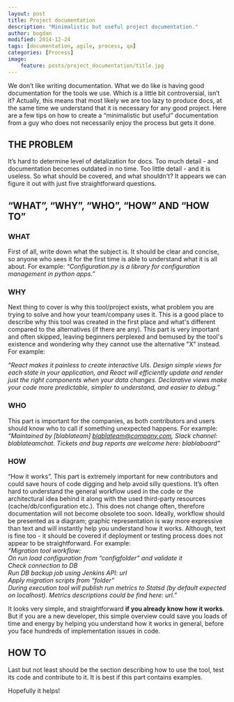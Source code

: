 ```yaml
---
layout: post
title: Project documentation 
description: "Minimalistic but useful project documentation."
author: bogdan
modified: 2014-12-24
tags: [documentation, agile, process, qa]
categories: [Process]
image:
    feature: posts/project_documentation/title.jpg
---
```


We don’t like writing documentation. What we do like is having good documentation for the tools we use. Which is a little bit controversial, isn’t it? Actually, this means that most likely we are too lazy to produce docs,
  at the same time we understand that it is necessary for any good project. Here are a few tips on how to create a “minimalistic but useful” documentation from a guy who does not necessarily enjoy the process but gets it done.

 <!-- more -->
 
## THE PROBLEM
It’s hard to determine level of detalization for docs.  Too much detail - and documentation becomes outdated in no time. Too little detail - and it is useless. So what should be covered, and what shouldn't? It appears we can figure it out with just five straightforward questions.

## “WHAT”, “WHY”, “WHO”, “HOW” AND “HOW TO”
### WHAT

First of all, write down what the subject is.  It should be clear and concise, so anyone who sees it for the first time is able to understand what it is all about. For example: *“Configuration.py is a library for configuration management in python apps.”* 

### WHY

Next thing to cover is why this tool/project exists, what problem you are trying to solve and how your team/company uses it. This is a good place to describe why this tool was created in the first place and what's different compared to the alternatives (if there are any). This part is very important and often skipped, leaving beginners perplexed and bemused by the tool's existence and wondering why they cannot use the alternative "X" instead. For example:

*“React makes it painless to create interactive UIs. Design simple views for each state in your application, and React will efficiently update and render just the right components when your data changes. Declarative views make your code more predictable, simpler to understand, and easier to debug.”*

### WHO
 
This part is important for the companies, as both contributors and users should know who to call if something unexpected happens. For example: *“Maintained by [blablateam] blablateam@company.com, Slack channel: blablateamchat. Tickets and bug reports are welcome here: blablaboard”*

### HOW 
“How it works”. This part is extremely important for new contributors and could save hours of code digging and help avoid silly questions. It’s often hard to understand the general workflow used in the code or the architectural idea behind it along with the used third-party resources (cache/db/configuration etc.). This does not change often, therefore documentation will not become obsolete too soon. Ideally, workflow should be presented as a diagram; graphic representation is way more expressive than text and will instantly help you understand how it works. Although, text is fine too - it should be covered if deployment or testing process does not appear to be straightforward. For example:  
*“Migration tool workflow:*  
*On run load configuration from “configfolder” and validate it*  
*Check connection to DB*  
*Run DB backup job using Jenkins API: url*  
*Apply migration scripts from “folder”*  
*During execution tool will publish run metrics to Statsd (by default expected on localhost). Metrics descriptions could be find here: url.”*      

It looks very simple, and straightforward **if you already know how it works**. But if you are a new developer, this simple overview could save you loads of time and energy by helping you understand how it works in general, before you face hundreds of implementation issues in code. 

## HOW TO

Last but not least should be the section describing how to use the tool, test its code and contribute to it. It is best if this part contains examples.


Hopefully it helps!
